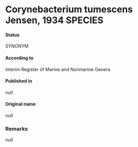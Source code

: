 # Corynebacterium tumescens Jensen, 1934 SPECIES

#### Status
SYNONYM

#### According to
Interim Register of Marine and Nonmarine Genera

#### Published in
null

#### Original name
null

### Remarks
null